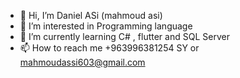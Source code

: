 - 👋 Hi, I’m Daniel ASi (mahmoud asi)
- 👀 I’m interested in Programming language
- 🌱 I’m currently learning C# , flutter and SQL Server
- 📫 How to reach me +963996381254 SY or mahmoudassi603@gmail.com 

<!---
mahmoudassi/mahmoudassi is a ✨ special ✨ repository because its `README.md` (this file) appears on your GitHub profile.
You can click the Preview link to take a look at your changes.
--->
